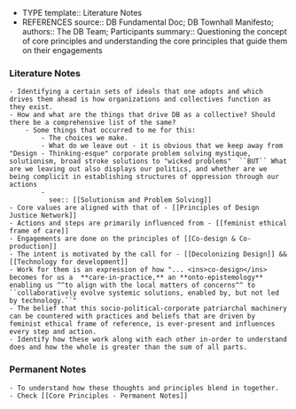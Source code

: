 - TYPE
  template:: Literature Notes
- REFERENCES
  source:: DB Fundamental Doc; DB Townhall Manifesto;
  authors:: The DB Team; Participants
  summary:: Questioning the concept of core principles and understanding the core principles that guide them on their engagements
### Literature Notes
	- Identifying a certain sets of ideals that one adopts and which drives them ahead is how organizations and collectives function as they exist.
	- How and what are the things that drive DB as a collective? Should there be a comprehensive list of the same?
		- Some things that occurred to me for this:
			- The choices we make.
			- What do we leave out - it is obvious that we keep away from "Design - Thinking-esque" corporate problem solving mystique, solutionism, broad stroke solutions to "wicked problems"  ``BUT`` What are we leaving out also displays our politics, and whether are we being complicit in establishing structures of oppression through our actions
			-
			  see:: [[Solutionism and Problem Solving]]
	- Core values are aligned with that of - [[Principles of Design Justice Network]]
	- Actions and steps are primarily influenced from - [[feminist ethical frame of care]]
	- Engagements are done on the principles of [[Co-design & Co-production]]
	- The intent is motivated by the call for - [[Decolonizing Design]] && [[Technology for development]]
	- Work for them is an expression of how "... <ins>co-design</ins> becomes for us a  **care-in-practice,** an **onto-epistemology** enabling us ^^to align with the local matters of concerns^^ to ``collaboratively evolve systemic solutions, enabled by, but not led by technology.``"
	- The belief that this socio-political-corporate patriarchal machinery can be countered with practices and beliefs that are driven by feminist ethical frame of reference, is ever-present and influences every step and action.
	- Identify how these work along with each other in-order to understand does and how the whole is greater than the sum of all parts.
### Permanent Notes
	- To understand how these thoughts and principles blend in together.
	- Check [[Core Principles - Permanent Notes]]